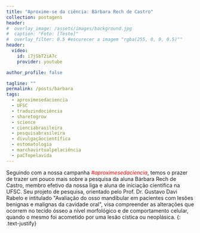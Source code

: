 ```yaml
---
title: "Aproxime-se da ciência: Bárbara Rech de Castro"
collection: postagens
header:
#  overlay_image: /assets/images/background.jpg
#  caption: "Foto: [Teste]"
#  overlay_filter: 0.5 #escurecer a imagem "rgba(255, 0, 0, 0.5)""
header:
  video:
    id: i7jSbT2iA7c
    provider: youtube

author_profile: false

tagline: ""
permalink: /posts/barbara
tags:
  - aproximesedaciencia
  - UFSC
  - traduzindociência
  - sharetogrow
  - science
  - cienciabrasileira
  - pesquisabrasileira
  - divulgaçãocientífica
  - estomatologia
  - marchavirtualpelaciência
  - paCTopelavida
---
```

Seguindo com a nossa campanha <span style="color:red"> *#aproximesedaciencia*</span>, temos o prazer de trazer um pouco mais sobre a pesquisa da aluna Bárbara Rech de Castro, membro efetivo da nossa liga e aluna de iniciação científica na UFSC. Seu projeto de pesquisa, orientado pelo Prof. Dr. Gustavo Davi Rabelo e intitulado "Avaliação do osso mandibular em pacientes com lesões benignas e malignas da cavidade oral", visa compreender as alterações que ocorrem no tecido ósseo a nível morfológico e de comportamento celular, quando o mesmo foi acometido por uma lesão cística ou neoplásica.
{: .text-justify}
